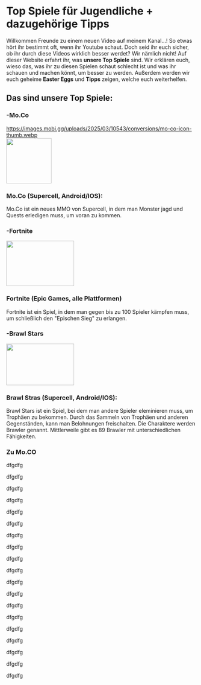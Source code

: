 <h1>Top Spiele für Jugendliche + dazugehörige Tipps</h1>
<p>
Willkommen Freunde zu einem neuen Video auf meinem Kanal...!
So etwas hört ihr bestimmt oft, wenn ihr Youtube schaut. Doch seid ihr euch sicher, ob ihr durch diese Videos wirklich besser werdet? Wir nämlich nicht!
Auf dieser Website erfahrt ihr, was <b>unsere Top Spiele</b> sind. Wir erklären euch, wieso das, was ihr zu diesen Spielen schaut schlecht ist und was ihr schauen und machen könnt, um besser zu werden. 
Außerdem werden wir euch geheime <b>Easter Eggs</b> und <b>Tipps</b> zeigen, welche euch weiterhelfen. 
</p>
<h2>Das sind unsere Top Spiele:</h2>
<p>
<h3>-Mo.Co</h3>
 <a href="#zu-moco-">https://images.mobi.gg/uploads/2025/03/10543/conversions/mo-co-icon-thumb.webp</a> <br>
<img src="https://images.mobi.gg/uploads/2025/03/10543/conversions/mo-co-icon-thumb.webp" width="120" height="120">
 <p>
<h3>Mo.Co (Supercell, Android/IOS):</h3>
Mo.Co ist ein neues MMO von Supercell, in dem man Monster jagd und Quests erledigen muss, um voran zu kommen.
 
</p>
<p>
<h3>-Fortnite</h3>
</p>
 <img src="https://th.bing.com/th/id/R.67e9a79760f0970a47ac01dbcbfa27e0?rik=A1hTf%2frvk3oajA&riu=http%3a%2f%2fpurepng.com%2fpublic%2fuploads%2flarge%2fpurepng.com-fortnite-battle-royale-logofortnitefortnite-battle-royalegameslogos-691522709004undi8.png&ehk=A2butZIXKlxBXUIFmS7LOrEw4jRjnX79Xkz4fNLSIqI%3d&risl=&pid=ImgRaw&r=0" width="180 "height="120">
<p>
 <h3>Fortnite (Epic Games, alle Plattformen)</h3>
 Fortnite ist ein Spiel, in dem man gegen bis zu 100 Spieler kämpfen muss, um schließlich den "Epischen Sieg" zu erlangen. 
</p>
<h3>-Brawl Stars</h3>
</p>
<img src="https://cdn.vox-cdn.com/thumbor/sf1QuSLAx7-KHgBFaJYrr6k2FiM=/0x0:1827x844/3570x2008/filters:focal(768x276:1060x568)/cdn.vox-cdn.com/uploads/chorus_image/image/62703886/article_image_brawlstars_1.0.jpg" width="180" height="110">
<h3>Brawl Stras (Supercell, Android/IOS):</h3>
<p>Brawl Stars ist ein Spiel, bei dem man andere Spieler eleminieren muss, um Trophäen zu bekommen. Durch das Sammeln von Trophäen und anderen Gegenständen, kann man Belohnungen freischalten. Die Charaktere werden Brawler genannt. Mittlerweile gibt es 89 Brawler mit unterschiedlichen Fähigkeiten.</p>
 
 <h3 id="zu-moco-">
Zu Mo.CO
 </h3>
 <p>dfgdfg</p>
 <p>dfgdfg</p>
 <p>dfgdfg</p>
 <p>dfgdfg</p>
 <p>dfgdfg</p>
 <p>dfgdfg</p>
 <p>dfgdfg</p>
 <p>dfgdfg</p>
 <p>dfgdfg</p>
 <p>dfgdfg</p>
 <p>dfgdfg</p>
 <p>dfgdfg</p>
 <p>dfgdfg</p>
 <p>dfgdfg</p>
 <p>dfgdfg</p>
 <p>dfgdfg</p>
 <p>dfgdfg</p>
 <p>dfgdfg</p>
 <p>dfgdfg</p>
